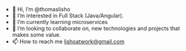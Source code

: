 - 👋 Hi, I’m @thomaslisho
- 👀 I’m interested in Full Stack (Java/Angular).
- 🌱 I’m currently learning microservices
- 💞️ I’m looking to collaborate on, new technologies and projects that makes some value.
- 📫 How to reach me lishoatwork@gmail.com

<!---
thomaslisho/thomaslisho is a ✨ special ✨ repository because its `README.md` (this file) appears on your GitHub profile.
You can click the Preview link to take a look at your changes.
--->
